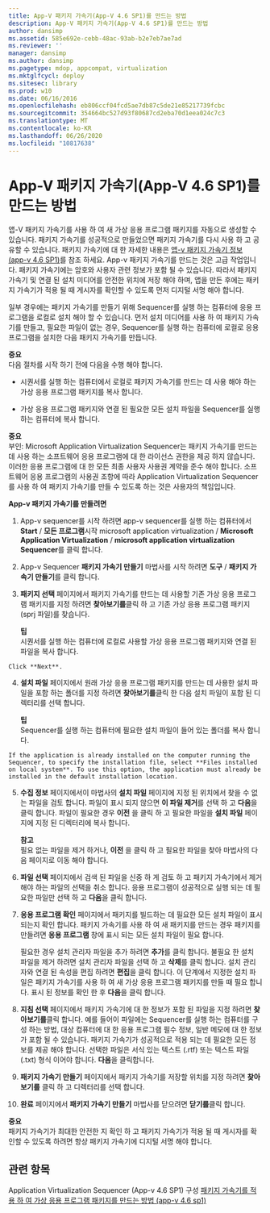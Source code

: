 ```yaml
---
title: App-V 패키지 가속기(App-V 4.6 SP1)를 만드는 방법
description: App-V 패키지 가속기(App-V 4.6 SP1)를 만드는 방법
author: dansimp
ms.assetid: 585e692e-cebb-48ac-93ab-b2e7eb7ae7ad
ms.reviewer: ''
manager: dansimp
ms.author: dansimp
ms.pagetype: mdop, appcompat, virtualization
ms.mktglfcycl: deploy
ms.sitesec: library
ms.prod: w10
ms.date: 06/16/2016
ms.openlocfilehash: eb806ccf04fcd5ae7db87c5de21e85217739fcbc
ms.sourcegitcommit: 354664bc527d93f80687cd2eba70d1eea024c7c3
ms.translationtype: MT
ms.contentlocale: ko-KR
ms.lasthandoff: 06/26/2020
ms.locfileid: "10817638"
---
```

# App-V 패키지 가속기(App-V 4.6 SP1)를 만드는 방법


앱-V 패키지 가속기를 사용 하 여 새 가상 응용 프로그램 패키지를 자동으로 생성할 수 있습니다. 패키지 가속기를 성공적으로 만들었으면 패키지 가속기를 다시 사용 하 고 공유할 수 있습니다. 패키지 가속기에 대 한 자세한 내용은 [앱-v 패키지 가속기 정보 (app-v 4.6 SP1)](about-app-v-package-accelerators--app-v-46-sp1-.md)를 참조 하세요. App-v 패키지 가속기를 만드는 것은 고급 작업입니다. 패키지 가속기에는 암호와 사용자 관련 정보가 포함 될 수 있습니다. 따라서 패키지 가속기 및 연결 된 설치 미디어를 안전한 위치에 저장 해야 하며, 앱을 만든 후에는 패키지 가속기가 적용 될 때 게시자를 확인할 수 있도록 먼저 디지털 서명 해야 합니다.

일부 경우에는 패키지 가속기를 만들기 위해 Sequencer를 실행 하는 컴퓨터에 응용 프로그램을 로컬로 설치 해야 할 수 있습니다. 먼저 설치 미디어를 사용 하 여 패키지 가속기를 만들고, 필요한 파일이 없는 경우, Sequencer를 실행 하는 컴퓨터에 로컬로 응용 프로그램을 설치한 다음 패키지 가속기를 만듭니다.

**중요**  
다음 절차를 시작 하기 전에 다음을 수행 해야 합니다.

-   시퀀서를 실행 하는 컴퓨터에서 로컬로 패키지 가속기를 만드는 데 사용 해야 하는 가상 응용 프로그램 패키지를 복사 합니다.

-   가상 응용 프로그램 패키지와 연결 된 필요한 모든 설치 파일을 Sequencer를 실행 하는 컴퓨터에 복사 합니다.



**중요**  
부인: Microsoft Application Virtualization Sequencer는 패키지 가속기를 만드는 데 사용 하는 소프트웨어 응용 프로그램에 대 한 라이선스 권한을 제공 하지 않습니다. 이러한 응용 프로그램에 대 한 모든 최종 사용자 사용권 계약을 준수 해야 합니다. 소프트웨어 응용 프로그램의 사용권 조항에 따라 Application Virtualization Sequencer를 사용 하 여 패키지 가속기를 만들 수 있도록 하는 것은 사용자의 책임입니다.



**App-v 패키지 가속기를 만들려면**

1.  App-v sequencer를 시작 하려면 app-v sequencer를 실행 하는 컴퓨터에서 **Start**  /  **모든 프로그램**시작 microsoft application virtualization  /  **Microsoft Application Virtualization**  /  **microsoft application virtualization Sequencer**를 클릭 합니다.

2.  App-v Sequencer **패키지 가속기 만들기** 마법사를 시작 하려면 **도구**  /  **패키지 가속기 만들기**를 클릭 합니다.

3.  **패키지 선택** 페이지에서 패키지 가속기를 만드는 데 사용할 기존 가상 응용 프로그램 패키지를 지정 하려면 **찾아보기를**클릭 하 고 기존 가상 응용 프로그램 패키지 (sprj 파일)를 찾습니다.

    **팁**  
    시퀀서를 실행 하는 컴퓨터에 로컬로 사용할 가상 응용 프로그램 패키지와 연결 된 파일을 복사 합니다.



~~~
Click **Next**.
~~~

4. **설치 파일** 페이지에서 원래 가상 응용 프로그램 패키지를 만드는 데 사용한 설치 파일을 포함 하는 폴더를 지정 하려면 **찾아보기를**클릭 한 다음 설치 파일이 포함 된 디렉터리를 선택 합니다.

   **팁**  
   Sequencer를 실행 하는 컴퓨터에 필요한 설치 파일이 들어 있는 폴더를 복사 합니다.



~~~
If the application is already installed on the computer running the Sequencer, to specify the installation file, select **Files installed on local system**. To use this option, the application must already be installed in the default installation location.
~~~

5. **수집 정보** 페이지에서이 마법사의 **설치 파일** 페이지에 지정 된 위치에서 찾을 수 없는 파일을 검토 합니다. 파일이 표시 되지 않으면 **이 파일 제거**를 선택 하 고 **다음**을 클릭 합니다. 파일이 필요한 경우 **이전** 을 클릭 하 고 필요한 파일을 **설치 파일** 페이지에 지정 된 디렉터리에 복사 합니다.

   **참고**  
   필요 없는 파일을 제거 하거나, **이전** 을 클릭 하 고 필요한 파일을 찾아 마법사의 다음 페이지로 이동 해야 합니다.



6. **파일 선택** 페이지에서 검색 된 파일을 신중 하 게 검토 하 고 패키지 가속기에서 제거 해야 하는 파일의 선택을 취소 합니다. 응용 프로그램이 성공적으로 실행 되는 데 필요한 파일만 선택 하 고 **다음**을 클릭 합니다.

7. **응용 프로그램 확인** 페이지에서 패키지를 빌드하는 데 필요한 모든 설치 파일이 표시 되는지 확인 합니다. 패키지 가속기를 사용 하 여 새 패키지를 만드는 경우 패키지를 만들려면 **응용 프로그램** 창에 표시 되는 모든 설치 파일이 필요 합니다.

   필요한 경우 설치 관리자 파일을 추가 하려면 **추가**를 클릭 합니다. 불필요 한 설치 파일을 제거 하려면 설치 관리자 파일을 선택 하 고 **삭제**를 클릭 합니다. 설치 관리자와 연결 된 속성을 편집 하려면 **편집**을 클릭 합니다. 이 단계에서 지정한 설치 파일은 패키지 가속기를 사용 하 여 새 가상 응용 프로그램 패키지를 만들 때 필요 합니다. 표시 된 정보를 확인 한 후 **다음**을 클릭 합니다.

8. **지침 선택** 페이지에서 패키지 가속기에 대 한 정보가 포함 된 파일을 지정 하려면 **찾아보기를**클릭 합니다. 예를 들어이 파일에는 Sequencer를 실행 하는 컴퓨터를 구성 하는 방법, 대상 컴퓨터에 대 한 응용 프로그램 필수 정보, 일반 메모에 대 한 정보가 포함 될 수 있습니다. 패키지 가속기가 성공적으로 적용 되는 데 필요한 모든 정보를 제공 해야 합니다. 선택한 파일은 서식 있는 텍스트 (.rtf) 또는 텍스트 파일 (.txt) 형식 이어야 합니다. **다음**을 클릭합니다.

9. **패키지 가속기 만들기** 페이지에서 패키지 가속기를 저장할 위치를 지정 하려면 **찾아보기를** 클릭 하 고 디렉터리를 선택 합니다.

10. **완료** 페이지에서 **패키지 가속기 만들기** 마법사를 닫으려면 **닫기를**클릭 합니다.

   **중요**  
   패키지 가속기가 최대한 안전한 지 확인 하 고 패키지 가속기가 적용 될 때 게시자를 확인할 수 있도록 하려면 항상 패키지 가속기에 디지털 서명 해야 합니다.



## 관련 항목


Application Virtualization Sequencer (App-v 4.6 SP1) 구성 [패키지 가속기를 적용 하 여 가상 응용 프로그램 패키지를 만드는 방법 (app-v 4.6 sp1)](how-to-apply-a-package-accelerator-to-create-a-virtual-application-package---app-v-46-sp1-.md)









